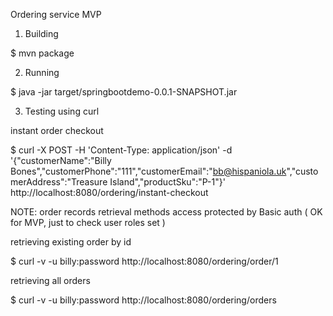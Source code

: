 Ordering service MVP

1. Building

$ mvn package

2. Running

$ java -jar target/springbootdemo-0.0.1-SNAPSHOT.jar

3. Testing using curl

instant order checkout 

$ curl -X POST -H 'Content-Type: application/json' -d '{"customerName":"Billy Bones","customerPhone":"111","customerEmail":"bb@hispaniola.uk","customerAddress":"Treasure Island","productSku":"P-1"}' http://localhost:8080/ordering/instant-checkout

NOTE: order records retrieval methods access protected by Basic auth ( OK for MVP, just to check user roles set )

retrieving existing order by id

$ curl -v -u billy:password http://localhost:8080/ordering/order/1

retrieving all orders

$ curl -v -u billy:password http://localhost:8080/ordering/orders